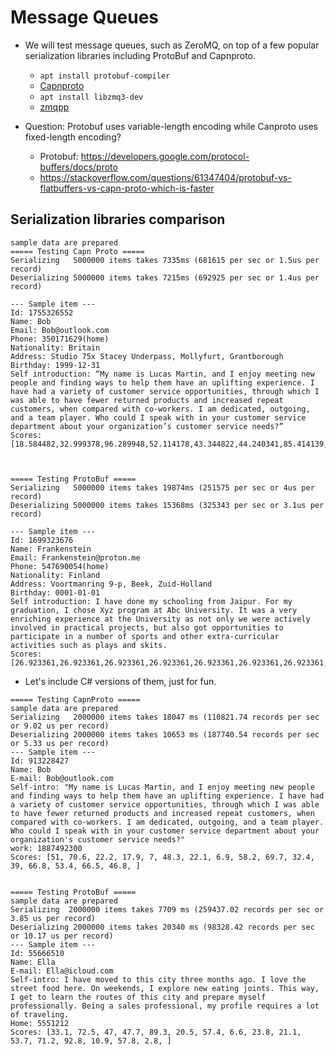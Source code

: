 # Message Queues

* We will test message queues, such as ZeroMQ, on top of a few popular
serialization libraries including ProtoBuf and Capnproto.
  * `apt install protobuf-compiler`
  * [Capnproto](https://capnproto.org/install.html)
  * `apt install libzmq3-dev`
  * [zmqpp](https://github.com/zeromq/zmqpp)

* Question: Protobuf uses variable-length encoding while Canproto uses
fixed-length encoding?
  * Protobuf: https://developers.google.com/protocol-buffers/docs/proto
  * https://stackoverflow.com/questions/61347404/protobuf-vs-flatbuffers-vs-capn-proto-which-is-faster

## Serialization libraries comparison

```
sample data are prepared
===== Testing Capn Proto =====
Serializing   5000000 items takes 7335ms (681615 per sec or 1.5us per record)
Deserializing 5000000 items takes 7215ms (692925 per sec or 1.4us per record)

--- Sample item ---
Id: 1755326552
Name: Bob
Email: Bob@outlook.com
Phone: 350171629(home)
Nationality: Britain
Address: Studio 75x Stacey Underpass, Mollyfurt, Grantborough
Birthday: 1999-12-31
Self introduction: “My name is Lucas Martin, and I enjoy meeting new people and finding ways to help them have an uplifting experience. I have had a variety of customer service opportunities, through which I was able to have fewer returned products and increased repeat customers, when compared with co-workers. I am dedicated, outgoing, and a team player. Who could I speak with in your customer service department about your organization’s customer service needs?”
Scores: [18.584482,32.999378,96.289948,52.114178,43.344822,44.240341,85.414139,30.774570,43.910721,52.277302,47.839672,66.868645,82.116493,20.011988,36.576073,30.663294,]



===== Testing ProtoBuf =====
Serializing   5000000 items takes 19874ms (251575 per sec or 4us per record)
Deserializing 5000000 items takes 15368ms (325343 per sec or 3.1us per record)

--- Sample item ---
Id: 1699323676
Name: Frankenstein
Email: Frankenstein@proton.me
Phone: 547690054(home)
Nationality: Finland
Address: Voortmanring 9-p, Beek, Zuid-Holland
Birthday: 0001-01-01
Self introduction: I have done my schooling from Jaipur. For my graduation, I chose Xyz program at Abc University. It was a very enriching experience at the University as not only we were actively involved in practical projects, but also got opportunities to participate in a number of sports and other extra-curricular activities such as plays and skits.
Scores: [26.923361,26.923361,26.923361,26.923361,26.923361,26.923361,26.923361,26.923361,26.923361,26.923361,26.923361,26.923361,26.923361,26.923361,26.923361,26.923361,]

```

* Let's include C# versions of them, just for fun.

```
===== Testing CapnProto =====
sample data are prepared
Serializing   2000000 items takes 18047 ms (110821.74 records per sec or 9.02 us per record)
Deserializing 2000000 items takes 10653 ms (187740.54 records per sec or 5.33 us per record)
--- Sample item ---
Id: 913228427
Name: Bob
E-mail: Bob@outlook.com
Self-intro: "My name is Lucas Martin, and I enjoy meeting new people and finding ways to help them have an uplifting experience. I have had a variety of customer service opportunities, through which I was able to have fewer returned products and increased repeat customers, when compared with co-workers. I am dedicated, outgoing, and a team player. Who could I speak with in your customer service department about your organization's customer service needs?"
work: 1887492300
Scores: [51, 70.6, 22.2, 17.9, 7, 48.3, 22.1, 6.9, 58.2, 69.7, 32.4, 39, 66.8, 53.4, 66.5, 46.8, ] 


===== Testing ProtoBuf =====
sample data are prepared
Serializing  2000000 items takes 7709 ms (259437.02 records per sec or 3.85 us per record)
Deserializing 2000000 items takes 20340 ms (98328.42 records per sec or 10.17 us per record)
--- Sample item ---
Id: 55666510
Name: Ella
E-mail: Ella@icloud.com
Self-intro: I have moved to this city three months ago. I love the street food here. On weekends, I explore new eating joints. This way, I get to learn the routes of this city and prepare myself professionally. Being a sales professional, my profile requires a lot of traveling.
Home: 5551212
Scores: [33.1, 72.5, 47, 47.7, 89.3, 20.5, 57.4, 6.6, 23.8, 21.1, 53.7, 71.2, 92.8, 10.9, 57.8, 2.8, ]   
```